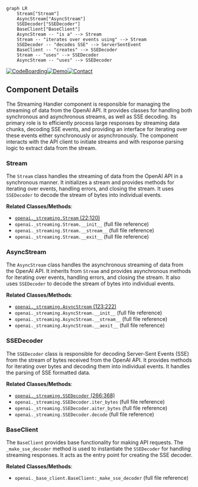 ```mermaid
graph LR
    Stream["Stream"]
    AsyncStream["AsyncStream"]
    SSEDecoder["SSEDecoder"]
    BaseClient["BaseClient"]
    AsyncStream -- "is a" --> Stream
    Stream -- "iterates over events using" --> Stream
    SSEDecoder -- "decodes SSE" --> ServerSentEvent
    BaseClient -- "creates" --> SSEDecoder
    Stream -- "uses" --> SSEDecoder
    AsyncStream -- "uses" --> SSEDecoder
```
[![CodeBoarding](https://img.shields.io/badge/Generated%20by-CodeBoarding-9cf?style=flat-square)](https://github.com/CodeBoarding/CodeBoarding)[![Demo](https://img.shields.io/badge/Try%20our-Demo-blue?style=flat-square)](https://www.codeboarding.org/demo)[![Contact](https://img.shields.io/badge/Contact%20us%20-%20codeboarding@gmail.com-lightgrey?style=flat-square)](mailto:codeboarding@gmail.com)

## Component Details

The Streaming Handler component is responsible for managing the streaming of data from the OpenAI API. It provides classes for handling both synchronous and asynchronous streams, as well as SSE decoding. Its primary role is to efficiently process large responses by streaming data chunks, decoding SSE events, and providing an interface for iterating over these events either synchronously or asynchronously. The component interacts with the API client to initiate streams and with response parsing logic to extract data from the stream.

### Stream
The `Stream` class handles the streaming of data from the OpenAI API in a synchronous manner. It initializes a stream and provides methods for iterating over events, handling errors, and closing the stream. It uses `SSEDecoder` to decode the stream of bytes into individual events.


**Related Classes/Methods**:

- <a href="https://github.com/openai/openai-python/blob/master/src/openai/_streaming.py#L22-L120" target="_blank" rel="noopener noreferrer">`openai._streaming.Stream` (22:120)</a>
- `openai._streaming.Stream.__init__` (full file reference)
- `openai._streaming.Stream.__stream__` (full file reference)
- `openai._streaming.Stream.__exit__` (full file reference)


### AsyncStream
The `AsyncStream` class handles the asynchronous streaming of data from the OpenAI API. It inherits from `Stream` and provides asynchronous methods for iterating over events, handling errors, and closing the stream. It also uses `SSEDecoder` to decode the stream of bytes into individual events.


**Related Classes/Methods**:

- <a href="https://github.com/openai/openai-python/blob/master/src/openai/_streaming.py#L123-L222" target="_blank" rel="noopener noreferrer">`openai._streaming.AsyncStream` (123:222)</a>
- `openai._streaming.AsyncStream.__init__` (full file reference)
- `openai._streaming.AsyncStream.__stream__` (full file reference)
- `openai._streaming.AsyncStream.__aexit__` (full file reference)


### SSEDecoder
The `SSEDecoder` class is responsible for decoding Server-Sent Events (SSE) from the stream of bytes received from the OpenAI API. It provides methods for iterating over bytes and decoding them into individual events. It handles the parsing of SSE formatted data.


**Related Classes/Methods**:

- <a href="https://github.com/openai/openai-python/blob/master/src/openai/_streaming.py#L266-L368" target="_blank" rel="noopener noreferrer">`openai._streaming.SSEDecoder` (266:368)</a>
- `openai._streaming.SSEDecoder.iter_bytes` (full file reference)
- `openai._streaming.SSEDecoder.aiter_bytes` (full file reference)
- `openai._streaming.SSEDecoder.decode` (full file reference)


### BaseClient
The `BaseClient` provides base functionality for making API requests. The `_make_sse_decoder` method is used to instantiate the `SSEDecoder` for handling streaming responses. It acts as the entry point for creating the SSE decoder.


**Related Classes/Methods**:

- `openai._base_client.BaseClient:_make_sse_decoder` (full file reference)